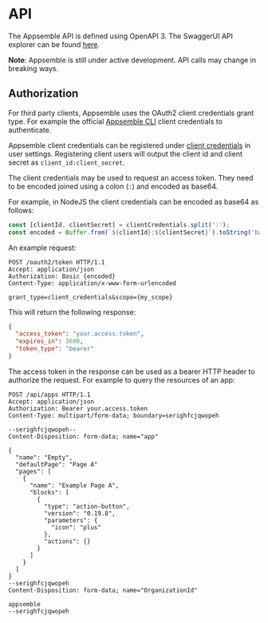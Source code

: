 # API

The Appsemble API is defined using OpenAPI 3. The SwaggerUI API explorer can be found
[here](/api-explorer).

**Note**: Appsemble is still under active development. API calls may change in breaking ways.

## Authorization

For third party clients, Appsemble uses the OAuth2 client credentials grant type. For example the
official [Appsemble CLI](https://www.npmjs.com/package/@appsemble/cli) client credentials to
authenticate.

Appsemble client credentials can be registered under
[client credentials](/settings/client-credentials) in user settings. Registering client users will
output the client id and client secret as `client_id:client_secret`.

The client credentials may be used to request an access token. They need to be encoded joined using
a colon (`:`) and encoded as base64.

For example, in NodeJS the client credentials can be encoded as base64 as follows:

```js copy
const [clientId, clientSecret] = clientCredentials.split(':');
const encoded = Buffer.from(`${clientId}:${clientSecret}`).toString('base64');
```

An example request:

```http
POST /oauth2/token HTTP/1.1
Accept: application/json
Authorization: Basic {encoded}
Content-Type: application/x-www-form-urlencoded

grant_type=client_credentials&scope={my_scope}
```

This will return the following response:

```json
{
  "access_token": "your.access.token",
  "expires_in": 3600,
  "token_type": "bearer"
}
```

The access token in the response can be used as a bearer HTTP header to authorize the request. For
example to query the resources of an app:

```http
POST /api/apps HTTP/1.1
Accept: application/json
Authorization: Bearer your.access.token
Content-Type: multipart/form-data; boundary=serighfcjqwopeh

--serighfcjqwopeh--
Content-Disposition: form-data; name="app"

{
  "name": "Empty",
  "defaultPage": "Page A"
  "pages": [
    {
      "name": "Example Page A",
      "blocks": [
        {
          "type": "action-button",
          "version": "0.19.8",
          "parameters": {
            "icon": "plus"
          },
          "actions": {}
        }
      ]
    }
  ]
}
--serighfcjqwopeh
Content-Disposition: form-data; name="OrganizationId"

appsemble
--serighfcjqwopeh
```
